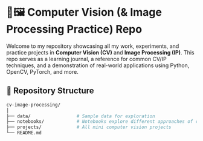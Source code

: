 # 🧠🖼️ Computer Vision (& Image Processing Practice) Repo

Welcome to my repository showcasing all my work, experiments, and practice projects in **Computer Vision (CV)** and **Image Processing (IP)**. This repo serves as a learning journal, a reference for common CV/IP techniques, and a demonstration of real-world applications using Python, OpenCV, PyTorch, and more.

## 📁 Repository Structure

```bash
cv-image-processing/
│
├── data/                 # Sample data for exploration
├── notebooks/            # Notebooks explore different approaches of computer vision
├── projects/             # All mini computer vision projects
└── README.md
```
